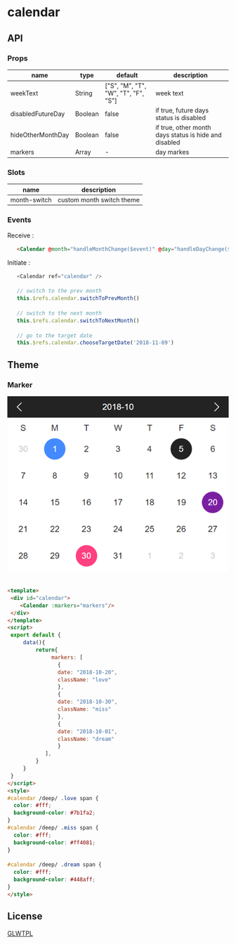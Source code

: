 # calendar


## API
### Props
 name | type | default | description|
| ------ | ------ | ------ |------ |
| weekText | String | ["S", "M", "T", "W", "T", "F", "S"] | week text
| disabledFutureDay | Boolean | false | if true, future days status is disabled |
| hideOtherMonthDay | Boolean | false | if true, other month days status is hide and disabled |
| markers | Array | - | day markes |

### Slots
 name   | description|
| ------ | ------ |
| month-switch | custom month switch theme | 

### Events
Receive :
```html
   <Calendar @month="handleMonthChange($event)" @day="handleDayChange($event)" />
```
Initiate :
```javascript
   <Calendar ref="calendar" />

   // switch to the prev month 
   this.$refs.calendar.switchToPrevMonth()

   // switch to the next month 
   this.$refs.calendar.switchToNextMonth()

   // go to the target date
   this.$refs.calendar.chooseTargetDate('2018-11-09')

```
## Theme
### Marker
![Markes](./public/images/01.png)
```html

<template>
 <div id="calendar">
    <Calendar :markers="markers"/>
 </div>
</template>
<script>
 export default {
     data(){
         return{
              markers: [
                {
                date: "2018-10-20",
                className: "love"
                },
                {
                date: "2018-10-30",
                className: "miss"
                },
                {
                date: "2018-10-01",
                className: "dream"
                }
            ],
         }
     }
 }
</script>
<style>
#calendar /deep/ .love span {
  color: #fff;
  background-color: #7b1fa2;
}
#calendar /deep/ .miss span {
  color: #fff;
  background-color: #ff4081;
}

#calendar /deep/ .dream span {
  color: #fff;
  background-color: #448aff;
}
</style>
```


## License
[GLWTPL](./LICENSE)